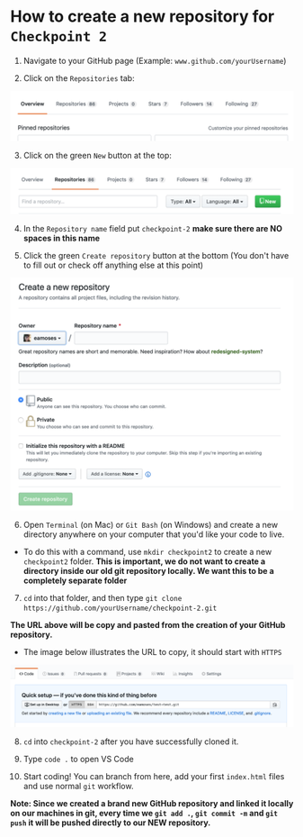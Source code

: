 # How to create a new repository for `Checkpoint 2`

1. Navigate to your GitHub page (Example: `www.github.com/yourUsername`)

2. Click on the `Repositories` tab:

![Repo tab image](repo-tab.png)

3. Click on the green `New` button at the top:

![New](new-repo-button.png)

4. In the `Repository name` field put `checkpoint-2` **make sure there are NO spaces in this name**

5. Click the green `Create repository` button at the bottom (You don't have to fill out or check off anything else at this point)

![Create](create-repo.png)

6. Open `Terminal` (on Mac) or `Git Bash` (on Windows) and create a new directory anywhere on your computer that you'd like your code to live.

* To do this with a command, use `mkdir checkpoint2` to create a new `checkpoint2` folder. **This is important, we do not want to create a directory inside our old git repository locally. We want this to be a completely separate folder**

7. `cd` into that folder, and then type `git clone https://github.com/yourUsername/checkpoint-2.git`

**The URL above will be copy and pasted from the creation of your GitHub repository.**

* The image below illustrates the URL to copy, it should start with `HTTPS`

![Clone](git-clone.png)

8. `cd` into `checkpoint-2` after you have successfully cloned it.

9. Type `code .` to open VS Code

10. Start coding!  You can branch from here, add your first `index.html` files and use normal `git` workflow.

**Note: Since we created a brand new GitHub repository and linked it locally on our machines in git, every time we `git add .`, `git commit -m` and `git push` it will be pushed directly to our NEW repository.**
